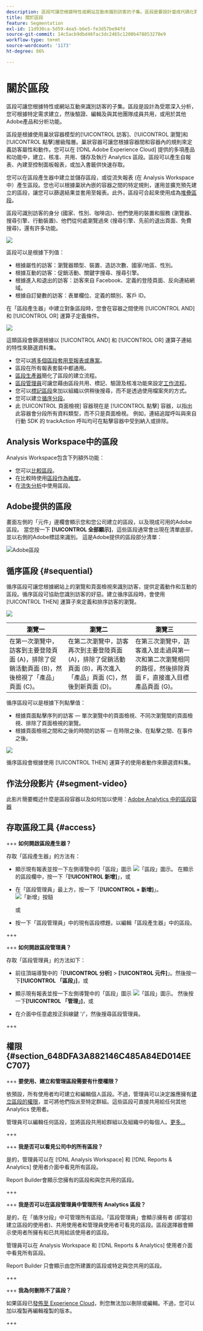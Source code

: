 ```yaml
---
description: 區段可讓您根據特性或網站互動來識別訪客的子集。區段是要設計當成代碼化對象分析，您可針對自己的獨特需求加以建立，然後驗證、編輯和共用給其他團隊成員，或用於其他 Adobe 產品和 Analytics 功能。
title: 關於區段
feature: Segmentation
exl-id: 11d930ca-5d59-4ea5-b6e5-fe3d57be94fd
source-git-commit: 14c5acb9dbd46fac3dc2465c1200b478853270e9
workflow-type: tm+mt
source-wordcount: '1173'
ht-degree: 86%

---
```


# 關於區段

區段可讓您根據特性或網站互動來識別訪客的子集。區段是設計為受眾深入分析，您可根據特定需求建立，然後驗證、編輯及與其他團隊成員共用，或用於其他Adobe產品和分析功能。

區段是根據使用巢狀容器模型的[!UICONTROL 訪客]、[!UICONTROL 瀏覽]和[!UICONTROL 點擊]層級階層。巢狀容器可讓您根據容器間和容器內的規則來定義訪客屬性和動作。您可以在 [!DNL Adobe Experience Cloud] 提供的多項產品和功能中，建立、核准、共用、儲存及執行 Analytics 區段。區段可以產生自報表、內建至控制面板報表，或加入書籤供快速存取。

您可以在區段產生器中建立並儲存區段，或從流失報表 (在 Analysis Workspace 中）產生區段。您也可以根據巢狀內嵌的容器之間的特定規則，運用並擴充預先建立的區段，讓您可以篩選結果並套用至報表。此外，區段可合起來使用成為[堆疊區段](/help/components/segmentation/segmentation-workflow/seg-workflow.md)。

區段可識別訪客的身分 (國家、性別、咖啡店)、他們使用的裝置和服務 (瀏覽器、搜尋引擎、行動裝置)、他們從何處瀏覽過來 (搜尋引擎、先前的退出頁面、免費搜尋)，還有許多功能。

![](assets/seg.png)

區段可以是根據下列值：

* 根據屬性的訪客：瀏覽器類型、裝置、造訪次數、國家/地區、性別。
* 根據互動的訪客：促銷活動、關鍵字搜尋、搜尋引擎。
* 根據進入和退出的訪客：訪客來自 Facebook、定義的登陸頁面、反向連結網域。
* 根據自訂變數的訪客：表單欄位、定義的類別、客戶 ID。

在「區段產生器」中建立對象區段時，您會在容器之間使用 [!UICONTROL AND] 和 [!UICONTROL OR] 運算子定義條件。

![](assets/standard_segment_containers.png)

這類區段會篩選根據以 [!UICONTROL AND] 和 [!UICONTROL OR] 運算子連結的特性來篩選資料集。

* 您可以[將多個區段套用至報表或專案](/help/components/segmentation/segmentation-workflow/seg-workflow.md)。
* 區段在所有報表套裝中都通用。
* [區段生產器](/help/components/segmentation/segmentation-workflow/seg-workflow.md)簡化了區段的建立流程。
* [區段管理員](/help/components/segmentation/segmentation-workflow/seg-workflow.md)可讓您藉由區段共用、標記、驗證及核准功能來設定[工作流程](/help/components/segmentation/segmentation-workflow/seg-workflow.md)。
* 您可以[標記區段](/help/components/segmentation/segmentation-workflow/seg-workflow.md)來加以組織以供稍後搜尋，而不是透過使用檔案夾的方式。
* 您可以建立[循序分段](/help/components/segmentation/segmentation-workflow/seg-sequential-build.md)。
* 此 [!UICONTROL 頁面檢視] 容器現在是 [!UICONTROL 點擊] 容器，以指出此容器會分段所有資料類型，而不只是頁面檢視。 例如，連結追蹤呼叫與來自行動 SDK 的 trackAction 呼叫均可在點擊容器中受到納入或排除。

## Analysis Workspace中的區段

Analysis Workspace包含下列額外功能：

* 您可以[比較區段](https://experienceleague.adobe.com/docs/analytics/analyze/analysis-workspace/panels/segment-comparison/segment-comparison.html)。
* 在比較時使用[區段作為維度](https://experienceleague.adobe.com/docs/core-services/interface/audiences/audience-library.html)。
* 在[流失分析](https://experienceleague.adobe.com/docs/analytics/analyze/analysis-workspace/visualizations/fallout/compare-segments-fallout.html)中使用區段。

## Adobe提供的區段

畫面左側的「元件」邊欄會顯示您和您公司建立的區段，以及現成可用的Adobe區段。 當您按一下 **[!UICONTROL 全部顯示]**，這些區段通常會出現在清單底部，並以右側的Adobe標誌來識別。 這是Adobe提供的區段部分清單：

![Adobe區段](assets/adobe-segs.png)

## 循序區段 {#sequential}

循序區段可讓您根據網站上的瀏覽和頁面檢視來識別訪客，提供定義動作和互動的區段。循序區段可協助您識別訪客的好惡。建立循序區段時，會使用 [!UICONTROL THEN] 運算子來定義和排序訪客的瀏覽。

![](assets/sequential_seg.png)

| 瀏覽一 | 瀏覽二 | 瀏覽三 |
|---|---|---|
| 在第一次瀏覽中，訪客到主要登陸頁面 (A)，排除了促銷活動頁面 (B)，然後檢視了「產品」頁面 (C)。 | 在第二次瀏覽中，訪客再次到主要登陸頁面 (A)，排除了促銷活動頁面 (B)，再次進入「產品」頁面 (C)，然後到新頁面 (D)。 | 在第三次瀏覽中，訪客進入並走過與第一次和第二次瀏覽相同的路徑，然後排除頁面 F，直接進入目標產品頁面 (G)。 |

循序區段可以是根據下列點擊值：

* 根據頁面點擊序列的訪客 — 單次瀏覽中的頁面檢視、不同次瀏覽間的頁面檢視、排除了頁面檢視的瀏覽。
* 根據頁面檢視之間和之後的時間的訪客 — 在時限之後、在點擊之間、在事件之後。

![](assets/sequential_segmentation_containers_view.png)

循序區段會根據使用 [!UICONTROL THEN] 運算子的使用者動作來篩選資料集。

## 作法分段影片 {#segment-video}

此影片簡要概述什麼是區段容器以及如何加以使用：[Adobe Analytics 中的區段容器](https://experienceleague.adobe.com/docs/analytics-learn/tutorials/components/segmentation/segment-containers.html?lang=zh-Hant)

## 存取區段工具 {#access}

+++ **如何開啟區段產生器？**

存取「區段產生器」的方法有：

* 顯示現有報表並按一下左側導覽中的「區段」圖示 ![「區段」圖示](assets/segment_icon.png)。 在顯示的區段欄中，按一下「**[!UICONTROL 新增]**」，或

* 在「區段管理員」最上方，按一下「**[!UICONTROL + 新增]**」。 ![「新增」按鈕](assets/add_button.png)

   或

* 按一下「區段管理員」中的現有區段標題，以編輯「區段產生器」中的區段。

+++

+++ **如何開啟區段管理員？**

存取「區段管理員」的方法如下：

* 前往頂端導覽中的「**[!UICONTROL 分析]** > **[!UICONTROL 元件]**」。然後按一下&#x200B;**[!UICONTROL 「區段」]**，或

* 顯示現有報表並按一下左側導覽中的「區段」圖示 ![「區段」圖示](assets/segment_icon.png)。 然後按一下&#x200B;**[!UICONTROL 「管理」]**，或

* 在介面中任意處按正斜線鍵 &#39;/&#39;，然後搜尋區段管理員。

+++

## 權限 {#section_648DFA3A882146C485A84ED014EEC707}

+++ **要使用、建立和管理區段需要有什麼權限？**

依預設，所有使用者均可建立和編輯個人區段。不過，管理員可以決定誰應擁有[建立區段的權限](https://experienceleague.adobe.com/docs/analytics/admin/user-product-management/user-groups/groups.html)，並可將他們指派至特定群組。這些區段可直接共用給任何其他 Analytics 使用者。

管理員可以編輯任何區段，並將區段共用給群組以及組織中的每個人。[更多...](/help/components/segmentation/seg-reference/seg-rights.md)

+++

+++ **我是否可以看見公司中的所有區段？**

是的，管理員可以在 [!DNL Analysis Workspace] 和 [!DNL Reports & Analytics] 使用者介面中看見所有區段。

Report Builder會顯示您擁有的區段和與您共用的區段。

+++

+++ **我是否可以在區段管理員中管理所有 Analytics 區段？**

是的，在「循序分段」中可管理所有區段。「區段管理員」會顯示擁有者 (即當初建立區段的使用者)、共用使用者和管理員使用者可看見的區段。區段選擇器會顯示使用者所擁有和已共用給該使用者的區段。

管理員可以在 Analysis Workspace 和 [!DNL Reports & Analytics] 使用者介面中看見所有區段。

Report Builder 只會顯示由您所建置的區段或特定與您共用的區段。

+++

+++ **我為何刪除不了區段？**

如果區段已[發佈至 Experience Cloud](/help/components/segmentation/segmentation-workflow/seg-workflow.md)，則您無法加以刪除或編輯。不過，您可以加以複製再編輯複製的版本。

+++
